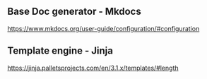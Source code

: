 

## Base Doc generator - Mkdocs
https://www.mkdocs.org/user-guide/configuration/#configuration

## Template engine - Jinja
https://jinja.palletsprojects.com/en/3.1.x/templates/#length